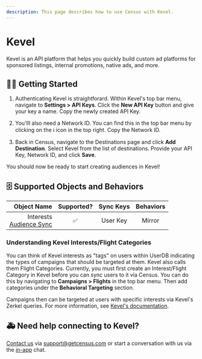 ```yaml
---
description: This page describes how to use Census with Kevel.
---
```


# Kevel

Kevel is an API platform that helps you quickly build custom ad platforms for sponsored listings, internal promotions, native ads, and more.

## 🏃‍♀️ Getting Started

1. Authenticating Kevel is straightforard. Within Kevel's top bar menu, navigate to **Settings > API Keys**. Click the **New API Key** button and give your key a name. Copy the newly created API Key.

2. You'lll also need a Network ID. You can find this in the top bar menu by clicking on the ℹ️ icon in the top right. Copy the Network ID.

2. Back in Census, navigate to the Destinations page and click **Add Destination**. Select Kevel from the list of destinations. Provide your API Key, Network ID, and click **Save**.

You should now be ready to start creating audiences in Kevel!

## 🗄 Supported Objects and Behaviors

| **Object Name** | **Supported?** | **Sync Keys**  | **Behaviors**  |
| --------------: | :------------: | :------------: | :------------: |
| Interests <br> [Audience Sync](https://docs.getcensus.com/basics/core-concept/audience-syncs)|        ✅      | User Key | Mirror |

### Understanding Kevel Interests/Flight Categories

You can think of Kevel interests as "tags" on users within UserDB indicating the types of campaigns that should be targeted at them. Kevel also calls them Flight Categories. Currently, you must first create an Interest/Flight Category in Kevel before you can sync users to it via Census. You can do this by navigating to **Campaigns > Flights** in the top bar menu. Then add categories under the **Behavioral Targeting** section.

Campaigns then can be targeted at users with specific interests via Kevel's Zerkel queries. For more information, see [Kevel's documentation](https://dev.kevel.com/docs/interest-targeting#how-to-target-an-interest-segment).

## 🚑 Need help connecting to Kevel?

[Contact us](mailto:support@getcensus.com) via support@getcensus.com or start a conversation with us via the [in-app](https://app.getcensus.com) chat.
